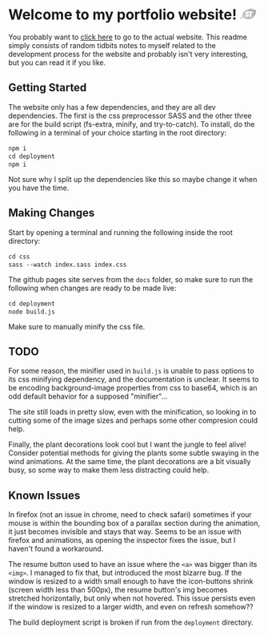 <h1>
  Welcome to my portfolio website! 
  <img src="assets/leaf-logo.png" style="height: 0.8em;"/>
</h1>

You probably want to [click here](https://todoran.dev/) to go to the actual website. This readme simply consists of random tidbits notes to myself related to the development process for the website and probably isn't very interesting, but you can read it if you like.

## Getting Started

The website only has a few dependencies, and they are all dev dependencies. The first is the css preprocessor SASS and the other three are for the build script (fs-extra, minify, and try-to-catch). To install, do the following in a terminal of your choice starting in the root directory:

```
npm i
cd deployment
npm i
```

Not sure why I split up the dependencies like this so maybe change it when you have the time.

## Making Changes

Start by opening a terminal and running the following inside the root directory:
```
cd css
sass --watch index.sass index.css
```

The github pages site serves from the `docs` folder, so make sure to run the following when changes are ready to be made live:
```
cd deployment
node build.js
```

Make sure to manually minify the css file.

## TODO

For some reason, the minifier used in `build.js` is unable to pass options to its css minifying dependency, and the documentation is unclear. It seems to be encoding background-image properties from css to base64, which is an odd default behavior for a supposed "minifier"...

The site still loads in pretty slow, even with the minification, so looking in to cutting some of the image sizes and perhaps some other compresion could help.

Finally, the plant decorations look cool but I want the jungle to feel alive! Consider potential methods for giving the plants some subtle swaying in the wind animations. At the same time, the plant decorations are a bit visually busy, so some way to make them less distracting could help.

## Known Issues

In firefox (not an issue in chrome, need to check safari) sometimes if your mouse is within the bounding box of a parallax section during the animation, it just becomes invisible and stays that way. Seems to be an issue with firefox and animations, as opening the inspector fixes the issue, but I haven't found a workaround.

The resume button used to have an issue where the `<a>` was bigger than its `<img>`. I managed to fix that, but introduced the most bizarre bug. If the window is resized to a width small enough to have the icon-buttons shrink (screen width less than 500px), the resume button's img becomes stretched horizontally, but only when not hovered. This issue persists even if the window is resized to a larger width, and even on refresh somehow??

The build deployment script is broken if run from the `deployment` directory.